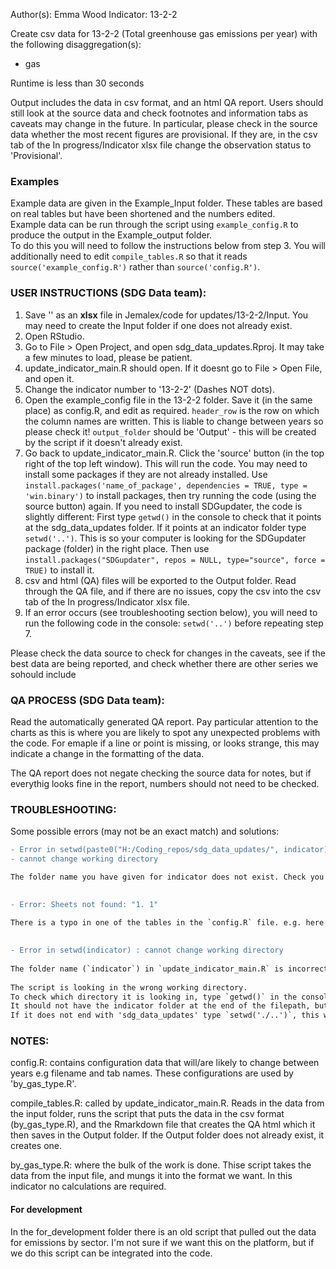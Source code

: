 Author(s): Emma Wood
Indicator: 13-2-2

Create csv data for 13-2-2 (Total greenhouse gas emissions per year) with the following disaggregation(s):
- gas

Runtime is less than 30 seconds

Output includes the data in csv format, and an html QA report. Users should still look at the source data and check footnotes and information tabs as caveats may change in the future.
In particular, please check in the source data whether the most recent figures are provisional. If they 
are, in the csv tab of the In progress/Indicator xlsx file change the observation status to 'Provisional'.  
  
### Examples
Example data are given in the Example_Input folder. These tables are based on real tables but have been shortened and the numbers edited.  
Example data can be run through the script using `example_config.R` to produce the output in the Example_output folder.  
To do this you will need to follow the instructions below from step 3. You will additionally need to edit `compile_tables.R` so that it reads `source('example_config.R')` rather
than `source('config.R')`.  
        
### USER INSTRUCTIONS (SDG Data team): 

1) Save '' as an **xlsx** file in Jemalex/code for updates/13-2-2/Input. You may need to create the Input folder if one does not already exist.
2) Open RStudio.
3) Go to File > Open Project, and open sdg_data_updates.Rproj. It may take a few minutes to load, please be patient. 
4) update_indicator_main.R should open. If it doesnt go to File > Open File, and open it.
5) Change the indicator number to '13-2-2' (Dashes NOT dots).
6) Open the example_config file in the 13-2-2 folder. Save it (in the same place) as config.R, and edit as required. `header_row` is the row on which the column names are written. 
This is liable to change between years so please check it! `output_folder` should be 'Output' - this will be created by the script if it doesn't already exist. 
7) Go back to update_indicator_main.R. Click the 'source' button (in the top right of the top left window). This will run the code. 
You may need to install some packages if they are not already installed. Use `install.packages('name_of_package', dependencies = TRUE, type = 'win.binary')` to install packages, 
then try running the code (using the source button) again. If you need to install SDGupdater, the code is slightly different: 
First type `getwd()` in the console to check that it points at the sdg_data_updates folder. If it points at an indicator folder type `setwd('..')`. This is so your computer
is looking for the SDGupdater package (folder) in the right place. Then use `install.packages("SDGupdater", repos = NULL, type="source", force = TRUE)` to install it.
8) csv and html (QA) files will be exported to the Output folder. Read through the QA file, and if there are no issues, copy the csv into the csv tab of the In progress/Indicator xlsx file.
9) If an error occurs (see troubleshooting section below), you will need to run the following code in the console: `setwd('..')` before repeating step 7.

Please check the data source to check for changes in the caveats, see if the best data are being reported, and check whether there are other series we sohould include

### QA PROCESS (SDG Data team):
Read the automatically generated QA report. Pay particular attention to the charts as this is where you are likely to spot any unexpected problems with the code. For
emaple if a line or point is missing, or looks strange, this may indicate a change in the formatting of the data.

The QA report does not negate checking the source data for notes, but if everythig looks fine in the report, numbers should not need to be checked.

### TROUBLESHOOTING:
Some possible errors (may not be an exact match) and solutions:    
    
```diff
- Error in setwd(paste0("H:/Coding_repos/sdg_data_updates/", indicator)): 
- cannot change working directory

The folder name you have given for indicator does not exist. Check you are using '-' not '.' between the numbers.  
  
```  
  
```diff
- Error: Sheets not found: "1. 1"  
  
There is a typo in one of the tables in the `config.R` file. e.g. here there is an extra space (in this case it should have been 1.1 to match the source.
  
```
  
```diff
- Error in setwd(indicator) : cannot change working directory
  
The folder name (`indicator`) in `update_indicator_main.R` is incorrectly typed. OR    
  
The script is looking in the wrong working directory. 
To check which directory it is looking in, type `getwd()` in the console and hit enter.
It should not have the indicator folder at the end of the filepath, but should end with 'sdg_data_updates'. 
If it does not end with 'sdg_data_updates' type `setwd('./..')`, this will make R look in the directory above.

```


### NOTES:
	
config.R: contains configuration data that will/are likely to change between years e.g filename and tab names.
	These configurations are used by 'by_gas_type.R'.  
	
compile_tables.R: called by update_indicator_main.R.
	Reads in the data from the input folder, runs the script that puts the data in the csv format (by_gas_type.R), and the Rmarkdown file that creates the QA html
	which it then saves in the Output folder.  If the Output folder does not already exist, it creates one.  
	
by_gas_type.R: where the bulk of the work is done.
	Thise script takes the data from the input file, and mungs it into the format we want. In this indicator no calculations are required.
  
  
#### For development
In the for_development folder there is an old script that pulled out the data for emissions by sector. I'm not sure if we want this on the platform, but if we do
this script can be integrated into the code.
